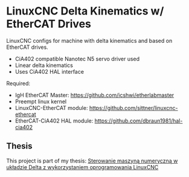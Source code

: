 # LinuxCNC Delta Kinematics w/ EtherCAT Drives
LinuxCNC configs for machine with delta kinematics and based on EtherCAT drives.

- CiA402 compatible Nanotec N5 servo driver used
- Linear delta kinematics
- Uses CiA402 HAL interface

Required:
- IgH EtherCAT Master: https://github.com/icshwi/etherlabmaster
- Preempt linux kernel
- LinuxCNC-EtherCAT module: https://github.com/sittner/linuxcnc-ethercat
- EtherCAT-CiA402 HAL module: https://github.com/dbraun1981/hal-cia402

## Thesis
This project is part of my thesis:
[Sterowanie maszyną numeryczną w układzie Delta z wykorzystaniem oprogramowania LinuxCNC](08-I-ATM-RBT-279117.pdf)
